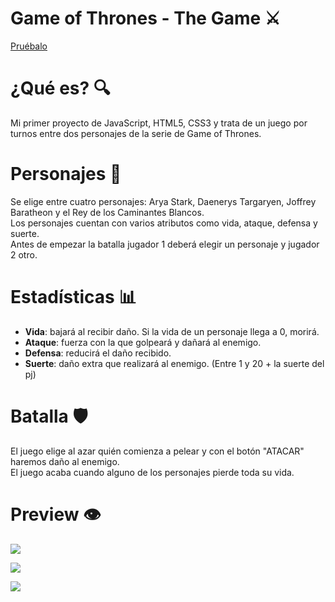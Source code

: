 # Game of Thrones - The Game ⚔
[Pruébalo](https://rosasabater.github.io/Juego-de-lucha/)



# ¿Qué es? 🔍
Mi primer proyecto de JavaScript, HTML5, CSS3 y trata de un juego por turnos entre dos personajes de la serie de Game of Thrones.

# Personajes 👥
Se elige entre cuatro personajes: Arya Stark, Daenerys Targaryen, Joffrey Baratheon y el Rey de los Caminantes Blancos.</br>
Los personajes cuentan con varios atributos como vida, ataque, defensa y suerte.</br>
Antes de empezar la batalla jugador 1 deberá elegir un personaje y jugador 2 otro.

# Estadísticas 📊
- **Vida**: bajará al recibir daño. Si la vida de un personaje llega a 0, morirá.
- **Ataque**: fuerza con la que golpeará y dañará al enemigo.
- **Defensa**: reducirá el daño recibido.
- **Suerte**: daño extra que realizará al enemigo. (Entre 1 y 20 + la suerte del pj)

# Batalla 🛡
El juego elige al azar quién comienza a pelear y con el botón "ATACAR" haremos daño al enemigo.</br>
El juego acaba cuando alguno de los personajes pierde toda su vida.

# Preview 👁
![](https://i.gyazo.com/42c5ad48687cf20edc739099accfe364.jpg)

![](https://i.gyazo.com/0a5819cf5297b810483c07c3ff3f12ce.jpg)

![](https://i.gyazo.com/653acd25737997a8e796d18207692a8f.png)
